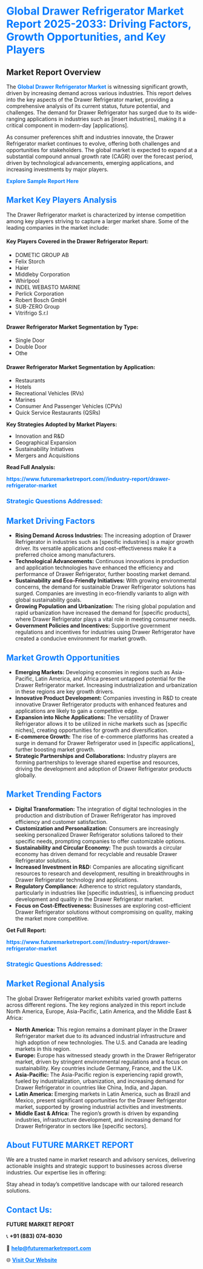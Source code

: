 <h1 style="color: #007BFF;">Global Drawer Refrigerator Market Report 2025-2033: Driving Factors, Growth Opportunities, and Key Players</h1>

<section id="overview">
<h2>Market Report Overview</h2>
<p>The <a href="https://www.futuremarketreport.com//industry-report/drawer-refrigerator-market" style="color: #007BFF; text-decoration: none;"><strong>Global Drawer Refrigerator Market</strong></a> is witnessing significant growth, driven by increasing demand across various industries. This report delves into the key aspects of the Drawer Refrigerator market, providing a comprehensive analysis of its current status, future potential, and challenges. The demand for Drawer Refrigerator has surged due to its wide-ranging applications in industries such as [insert industries], making it a critical component in modern-day [applications].</p>
<p>As consumer preferences shift and industries innovate, the Drawer Refrigerator market continues to evolve, offering both challenges and opportunities for stakeholders. The global market is expected to expand at a substantial compound annual growth rate (CAGR) over the forecast period, driven by technological advancements, emerging applications, and increasing investments by major players.</p>
</section>

<section id="overview">
<p><a href="https://www.futuremarketreport.com//request-sample/reportId=56832" style="color: #007BFF; text-decoration: none;"><strong>Explore Sample Report Here</strong></a></p>
</section>

<section id="key-players">
<h2 style="color: #007BFF;">Market Key Players Analysis</h2>
<p>The Drawer Refrigerator market is characterized by intense competition among key players striving to capture a larger market share. Some of the leading companies in the market include:</p>
<h4>Key Players Covered in the Drawer Refrigerator Report:</h4>
<ul><li>DOMETIC GROUP AB</li><li>Felix Storch</li><li>Haier</li><li>Middleby Corporation</li><li>Whirlpool</li><li>INDEL WEBASTO MARINE</li><li>Perlick Corporation</li><li>Robert Bosch GmbH</li><li>SUB-ZERO Group</li><li>Vitrifrigo S.r.l</li></ul>
<h4>Drawer Refrigerator Market Segmentation by Type:</h4>
<ul><li>Single Door</li><li>Double Door</li><li>Othe</li></ul>

<h4>Drawer Refrigerator Market Segmentation by Application:</h4>
<ul><li>Restaurants</li><li>Hotels</li><li>Recreational Vehicles (RVs)</li><li>Marines</li><li>Consumer And Passenger Vehicles (CPVs)</li><li>Quick Service Restaurants (QSRs)</li></ul>
<p><strong>Key Strategies Adopted by Market Players:</strong></p>
<ul>
<li>Innovation and R&D</li>
<li>Geographical Expansion</li>
<li>Sustainability Initiatives</li>
<li>Mergers and Acquisitions</li>
</ul>
</section>

<section>
<p><strong>Read Full Analysis: </strong></p><a href="https://www.futuremarketreport.com//industry-report/drawer-refrigerator-market" style="color: #007BFF; text-decoration: none;"><strong>https://www.futuremarketreport.com//industry-report/drawer-refrigerator-market</strong></a>
<h3 style="color: #007BFF;">Strategic Questions Addressed:</h3>
</section>

<section id="driving-factors">
<h2 style="color: #007BFF;">Market Driving Factors</h2>
<ul>
<li><strong>Rising Demand Across Industries:</strong> The increasing adoption of Drawer Refrigerator in industries such as [specific industries] is a major growth driver. Its versatile applications and cost-effectiveness make it a preferred choice among manufacturers.</li>
<li><strong>Technological Advancements:</strong> Continuous innovations in production and application technologies have enhanced the efficiency and performance of Drawer Refrigerator, further boosting market demand.</li>
<li><strong>Sustainability and Eco-Friendly Initiatives:</strong> With growing environmental concerns, the demand for sustainable Drawer Refrigerator solutions has surged. Companies are investing in eco-friendly variants to align with global sustainability goals.</li>
<li><strong>Growing Population and Urbanization:</strong> The rising global population and rapid urbanization have increased the demand for [specific products], where Drawer Refrigerator plays a vital role in meeting consumer needs.</li>
<li><strong>Government Policies and Incentives:</strong> Supportive government regulations and incentives for industries using Drawer Refrigerator have created a conducive environment for market growth.</li>
</ul>
</section>

<section id="growth-opportunities">
<h2 style="color: #007BFF;">Market Growth Opportunities</h2>
<ul>
<li><strong>Emerging Markets:</strong> Developing economies in regions such as Asia-Pacific, Latin America, and Africa present untapped potential for the Drawer Refrigerator market. Increasing industrialization and urbanization in these regions are key growth drivers.</li>
<li><strong>Innovative Product Development:</strong> Companies investing in R&D to create innovative Drawer Refrigerator products with enhanced features and applications are likely to gain a competitive edge.</li>
<li><strong>Expansion into Niche Applications:</strong> The versatility of Drawer Refrigerator allows it to be utilized in niche markets such as [specific niches], creating opportunities for growth and diversification.</li>
<li><strong>E-commerce Growth:</strong> The rise of e-commerce platforms has created a surge in demand for Drawer Refrigerator used in [specific applications], further boosting market growth.</li>
<li><strong>Strategic Partnerships and Collaborations:</strong> Industry players are forming partnerships to leverage shared expertise and resources, driving the development and adoption of Drawer Refrigerator products globally.</li>
</ul>
</section>

<section id="trending-factors">
<h2 style="color: #007BFF;">Market Trending Factors</h2>
<ul>
<li><strong>Digital Transformation:</strong> The integration of digital technologies in the production and distribution of Drawer Refrigerator has improved efficiency and customer satisfaction.</li>
<li><strong>Customization and Personalization:</strong> Consumers are increasingly seeking personalized Drawer Refrigerator solutions tailored to their specific needs, prompting companies to offer customizable options.</li>
<li><strong>Sustainability and Circular Economy:</strong> The push towards a circular economy has driven demand for recyclable and reusable Drawer Refrigerator solutions.</li>
<li><strong>Increased Investment in R&D:</strong> Companies are allocating significant resources to research and development, resulting in breakthroughs in Drawer Refrigerator technology and applications.</li>
<li><strong>Regulatory Compliance:</strong> Adherence to strict regulatory standards, particularly in industries like [specific industries], is influencing product development and quality in the Drawer Refrigerator market.</li>
<li><strong>Focus on Cost-Effectiveness:</strong> Businesses are exploring cost-efficient Drawer Refrigerator solutions without compromising on quality, making the market more competitive.</li>
</ul>
</section>

<section>
<p><strong>Get Full Report: </strong></p><a href="https://www.futuremarketreport.com//industry-report/drawer-refrigerator-market" style="color: #007BFF; text-decoration: none;"><strong>https://www.futuremarketreport.com//industry-report/drawer-refrigerator-market</strong></a>
<h3 style="color: #007BFF;">Strategic Questions Addressed:</h3>
</section>


<section id="regional-analysis">
<h2 style="color: #007BFF;">Market Regional Analysis</h2>
<p>The global Drawer Refrigerator market exhibits varied growth patterns across different regions. The key regions analyzed in this report include North America, Europe, Asia-Pacific, Latin America, and the Middle East & Africa:</p>
<ul>
<li><strong>North America:</strong> This region remains a dominant player in the Drawer Refrigerator market due to its advanced industrial infrastructure and high adoption of new technologies. The U.S. and Canada are leading markets in this region.</li>
<li><strong>Europe:</strong> Europe has witnessed steady growth in the Drawer Refrigerator market, driven by stringent environmental regulations and a focus on sustainability. Key countries include Germany, France, and the U.K.</li>
<li><strong>Asia-Pacific:</strong> The Asia-Pacific region is experiencing rapid growth, fueled by industrialization, urbanization, and increasing demand for Drawer Refrigerator in countries like China, India, and Japan.</li>
<li><strong>Latin America:</strong> Emerging markets in Latin America, such as Brazil and Mexico, present significant opportunities for the Drawer Refrigerator market, supported by growing industrial activities and investments.</li>
<li><strong>Middle East & Africa:</strong> The region’s growth is driven by expanding industries, infrastructure development, and increasing demand for Drawer Refrigerator in sectors like [specific sectors].</li>
</ul>
</section>

<footer>
<h2 style="color: #007BFF;">About FUTURE MARKET REPORT</h2>
<p>We are a trusted name in market research and advisory services, delivering actionable insights and strategic support to businesses across diverse industries. Our expertise lies in offering:</p>

<p>Stay ahead in today’s competitive landscape with our tailored research solutions.</p>

<h2 style="color: #007BFF;">Contact Us:</h2>
<p><strong>FUTURE MARKET REPORT</strong></p>
<p>📞 <strong>+91 (883) 074-8030</strong></p>
<p>📧 <strong><a href="mailto:help@futuremarketreport.com" style="color: #007BFF;">help@futuremarketreport.com</a></strong></p>
<p>🌐 <strong><a href="https://www.futuremarketreport.com/" style="color: #007BFF;">Visit Our Website</a></strong></p>
</footer>